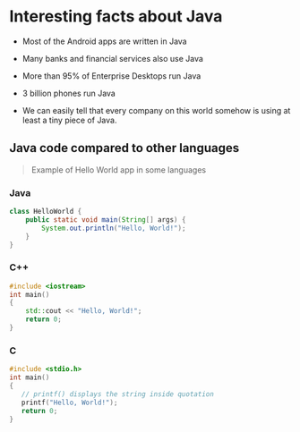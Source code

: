 # Interesting facts about Java

* Most of the Android apps are written in Java

* Many banks and financial services also use Java

* More than 95% of Enterprise Desktops run Java

* 3 billion phones run Java

* We can easily tell that every company on this world somehow is using at least a tiny piece of Java.

## Java code compared to other languages

> Example of Hello World app in some languages

### Java

```java
class HelloWorld {
    public static void main(String[] args) {
        System.out.println("Hello, World!"); 
    }
}
```

### C++

```cpp
#include <iostream>
int main() 
{
    std::cout << "Hello, World!";
    return 0;
}
```

### C

```c
#include <stdio.h>
int main()
{
   // printf() displays the string inside quotation
   printf("Hello, World!");
   return 0;
}
```